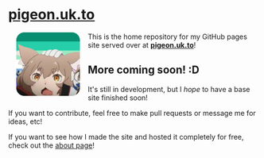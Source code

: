 # [pigeon.uk.to](https://pigeon.uk.to)

<a name=""><img src="_static/img/siteicon/rounded/icon-rounded-256.png" width="128" alt="Site icon" align="left" hspace="16px" /></a>

This is the home repository for my GitHub pages site served over at [**pigeon.uk.to**](https://pigeon.uk.to)!

## More coming soon! :D

It's still in development, but I *hope* to have a base site finished soon!

If you want to contribute, feel free to make pull requests or message me for ideas, etc!

If you want to see how I made the site and hosted it completely for free, check out the [about page](https//pigeon.uk.to/about#How-I-made-it)!
